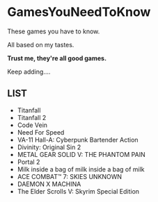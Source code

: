 # GamesYouNeedToKnow
These games you have to know.

All based on my tastes.

**Trust me, they're all good games.**

Keep adding....

## LIST
- Titanfall
- Titanfall 2
- Code Vein
- Need For Speed
- VA-11 Hall-A: Cyberpunk Bartender Action
- Divinity: Original Sin 2
- METAL GEAR SOLID V: THE PHANTOM PAIN
- Portal 2
- Milk inside a bag of milk inside a bag of milk
- ACE COMBAT™ 7: SKIES UNKNOWN
- DAEMON X MACHINA
- The Elder Scrolls V: Skyrim Special Edition
